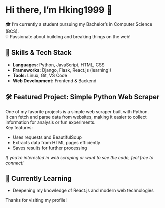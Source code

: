 # Hi there, I’m Hking1999 👋

🎓 I’m currently a student pursuing my Bachelor’s in Computer Science (BCS).  
💡 Passionate about building and breaking things on the web!

## 🚀 Skills & Tech Stack

- **Languages:** Python, JavaScript, HTML, CSS
- **Frameworks:** Django, Flask, React.js (learning!)
- **Tools:** Linux, Git, VS Code
- **Web Development:** Frontend & Backend

## 🛠️ Featured Project: Simple Python Web Scraper

One of my favorite projects is a simple web scraper built with Python.  
It can fetch and parse data from websites, making it easier to collect information for analysis or fun experiments.  
Key features:
- Uses requests and BeautifulSoup
- Extracts data from HTML pages efficiently
- Saves results for further processing

_If you’re interested in web scraping or want to see the code, feel free to connect!_

## 🌱 Currently Learning

- Deepening my knowledge of React.js and modern web technologies



Thanks for visiting my profile!
